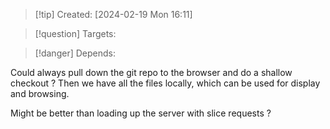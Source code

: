 
>[!tip] Created: [2024-02-19 Mon 16:11]

>[!question] Targets: 

>[!danger] Depends: 

Could always pull down the git repo to the browser and do a shallow checkout ?
Then we have all the files locally, which can be used for display and browsing.

Might be better than loading up the server with slice requests ?
